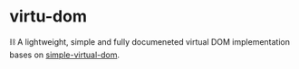 # virtu-dom
⛓️ A lightweight, simple and fully documeneted virtual DOM implementation bases on [simple-virtual-dom](https://github.com/livoras/simple-virtual-dom).
